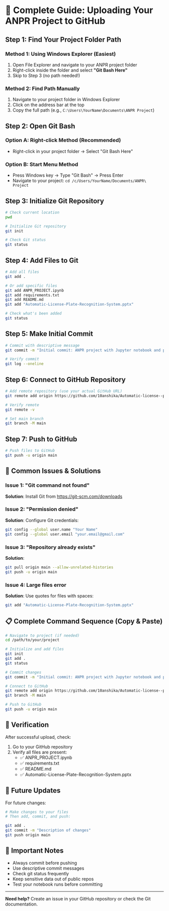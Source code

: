 # 🚀 Complete Guide: Uploading Your ANPR Project to GitHub

## Step 1: Find Your Project Folder Path

### Method 1: Using Windows Explorer (Easiest)
1. Open File Explorer and navigate to your ANPR project folder
2. Right-click inside the folder and select **"Git Bash Here"**
3. Skip to Step 3 (no path needed!)

### Method 2: Find Path Manually
1. Navigate to your project folder in Windows Explorer
2. Click on the address bar at the top
3. Copy the full path (e.g., `C:\Users\YourName\Documents\ANPR Project`)

## Step 2: Open Git Bash

### Option A: Right-click Method (Recommended)
- Right-click in your project folder → Select "Git Bash Here"

### Option B: Start Menu Method
- Press Windows key → Type "Git Bash" → Press Enter
- Navigate to your project: `cd /c/Users/YourName/Documents/ANPR\ Project`

## Step 3: Initialize Git Repository

```bash
# Check current location
pwd

# Initialize Git repository
git init

# Check Git status
git status
```

## Step 4: Add Files to Git

```bash
# Add all files
git add .

# Or add specific files
git add ANPR_PROJECT.ipynb
git add requirements.txt
git add README.md
git add "Automatic-License-Plate-Recognition-System.pptx"

# Check what's been added
git status
```

## Step 5: Make Initial Commit

```bash
# Commit with descriptive message
git commit -m "Initial commit: ANPR project with Jupyter notebook and presentation"

# Verify commit
git log --oneline
```

## Step 6: Connect to GitHub Repository

```bash
# Add remote repository (use your actual GitHub URL)
git remote add origin https://github.com/10anshika/Automatic-license--plate-recognition-system.git

# Verify remote
git remote -v

# Set main branch
git branch -M main
```

## Step 7: Push to GitHub

```bash
# Push files to GitHub
git push -u origin main
```

## 🔧 Common Issues & Solutions

### Issue 1: "Git command not found"
**Solution**: Install Git from https://git-scm.com/downloads

### Issue 2: "Permission denied"
**Solution**: Configure Git credentials:
```bash
git config --global user.name "Your Name"
git config --global user.email "your.email@gmail.com"
```

### Issue 3: "Repository already exists"
**Solution**: 
```bash
git pull origin main --allow-unrelated-histories
git push -u origin main
```

### Issue 4: Large files error
**Solution**: Use quotes for files with spaces:
```bash
git add "Automatic-License-Plate-Recognition-System.pptx"
```

## 📋 Complete Command Sequence (Copy & Paste)

```bash
# Navigate to project (if needed)
cd /path/to/your/project

# Initialize and add files
git init
git add .
git status

# Commit changes
git commit -m "Initial commit: ANPR project with Jupyter notebook and presentation"

# Connect to GitHub
git remote add origin https://github.com/10anshika/Automatic-license--plate-recognition-system.git
git branch -M main

# Push to GitHub
git push -u origin main
```

## 🎉 Verification

After successful upload, check:
1. Go to your GitHub repository
2. Verify all files are present:
   - ✅ ANPR_PROJECT.ipynb
   - ✅ requirements.txt
   - ✅ README.md
   - ✅ Automatic-License-Plate-Recognition-System.pptx

## 📝 Future Updates

For future changes:
```bash
# Make changes to your files
# Then add, commit, and push:

git add .
git commit -m "Description of changes"
git push origin main
```

## 🚨 Important Notes

- Always commit before pushing
- Use descriptive commit messages
- Check git status frequently
- Keep sensitive data out of public repos
- Test your notebook runs before committing

---

**Need help?** Create an issue in your GitHub repository or check the Git documentation.

